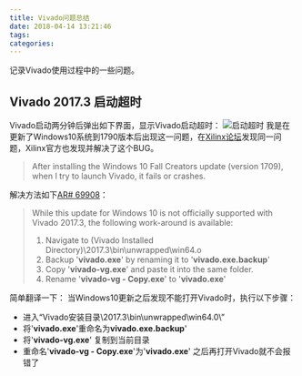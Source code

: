 ```yaml
---
title: Vivado问题总结
date: 2018-04-14 13:21:46
tags:
categories:
---
```

记录Vivado使用过程中的一些问题。
<!--more-->
## Vivado 2017.3 启动超时
Vivado启动两分钟后弹出如下界面，显示Vivado启动超时：
![启动超时](启动超时.png)
我是在更新了Windows10系统到1790版本后出现这一问题，在[Xilinx论坛](https://forums.xilinx.com)发现同一问题，Xilinx官方也发现并解决了这个BUG。

> After installing the Windows 10 Fall Creators update (version 1709), when I try to launch Vivado, it fails or crashes.

解决方法如下[AR# 69908](https://www.xilinx.com/support/answers/69908.html)：

> While this update for Windows 10 is not officially supported with Vivado 2017.3, the following work-around is available:
> 1.  Navigate to (Vivado Installed Directory)\2017.3\bin\unwrapped\win64.o
> 2.  Backup '**vivado.exe**' by renaming it to '**vivado.exe.backup**'
> 3.  Copy '**vivado-vg.exe**' and paste it into the same folder.
> 4.  Rename '**vivado-vg - Copy.exe**' to '**vivado.exe**'

简单翻译一下：
当Windows10更新之后发现不能打开Vivado时，执行以下步骤：
- 进入“Vivado安装目录\2017.3\bin\unwrapped\win64.0\”
- 将'**vivado.exe**'重命名为**vivado.exe.backup**'
- 将'**vivado-vg.exe**' 复制到当前目录
- 重命名'**vivado-vg - Copy.exe**'为'**vivado.exe**'
之后再打开Vivado就不会报错了